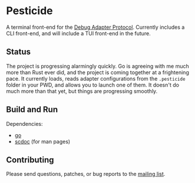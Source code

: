# Pesticide

A terminal front-end for the [Debug Adapter
Protocol](https://microsoft.github.io/debug-adapter-protocol/). Currently
includes a CLI front-end, and will include a TUI front-end in the future.

## Status

The project is progressing alarmingly quickly. Go is agreeing with me much more
than Rust ever did, and the project is coming together at a frightening pace.
It currently loads, reads adapter configurations from the `.pesticide` folder
in your PWD, and allows you to launch one of them. It doesn't do much more than
that yet, but things are progressing smoothly.

## Build and Run

Dependencies:
- [go](https://golang.org)
- [scdoc](https://git.sr.ht/~sircmpwn/scdoc) (for man pages)

## Contributing

Please send questions, patches, or bug reports to the [mailing
list](https://lists.sr.ht/~raiguard/public-inbox).
